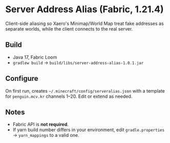 
# Server Address Alias (Fabric, 1.21.4)

Client-side aliasing so Xaero's Minimap/World Map treat fake addresses as separate worlds,
while the client connects to the real server.

## Build
- Java 17, Fabric Loom
- `gradlew build` → `build/libs/server-address-alias-1.0.1.jar`

## Configure
On first run, creates `~/.minecraft/config/serveralias.json` with a template for `penguin.mcv.kr` channels 1–20.
Edit or extend as needed.

## Notes
- Fabric API is **not required**.
- If yarn build number differs in your environment, edit `gradle.properties` → `yarn_mappings` to a valid one.
